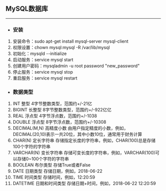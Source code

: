 ## MySQL数据库
**************
- ### 安装
1. 安装命令：sudo apt-get install mysql-server mysql-client<br>
2. 权限设置：chown mysql:mysql -R /var/lib/mysql<br>
3. 初始化：mysqld --initialize<br>
4. 启动服务：service mysql start<br>
4. 创建用户密码：mysqladmin -u root password "new_password"<br>
5. 停止服务：service mysql stop<br>
6. 重启服务：service mysql restart<br>
- ### 数据类型
1. INT	整型	4字节整数类型，范围约+/-21亿
2. BIGINT	长整型	8字节整数类型，范围约+/-922亿亿
3. REAL	浮点型	4字节浮点数，范围约+/-1038
4. DOUBLE	浮点型	8字节浮点数，范围约+/-10308
5. DECIMAL(M,N)	高精度小数	由用户指定精度的小数，例如，DECIMAL(20,10)表示一共20位，其中小数10位，通常用于财务计算
6. CHAR(N)	定长字符串	存储指定长度的字符串，例如，CHAR(100)总是存储100个字符的字符串
7. VARCHAR(N)	变长字符串	存储可变长度的字符串，例如，VARCHAR(100)可以存储0~100个字符的字符串
8. BOOLEAN	布尔类型	存储True或者False
9. DATE	日期类型	存储日期，例如，2018-06-22
10. TIME	时间类型	存储时间，例如，12:20:59
11. DATETIME	日期和时间类型	存储日期+时间，例如，2018-06-22 12:20:59
